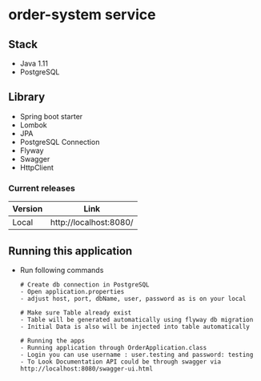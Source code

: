 # order-system service

## Stack
- Java 1.11
- PostgreSQL

## Library
- Spring boot starter
- Lombok
- JPA
- PostgreSQL Connection
- Flyway
- Swagger
- HttpClient

### Current releases
| Version    | Link                   |
| ---------- |------------------------|
| Local      | http://localhost:8080/ |


## Running this application
- Run following commands
    ```
    # Create db connection in PostgreSQL
    - Open application.properties
    - adjust host, port, dbName, user, password as is on your local

    # Make sure Table already exist
    - Table will be generated automatically using flyway db migration
    - Initial Data is also will be injected into table automatically
  
    # Running the apps
    - Running application through OrderApplication.class
    - Login you can use username : user.testing and password: testing
    - To Look Documentation API could be through swagger via http://localhost:8080/swagger-ui.html
    ```

